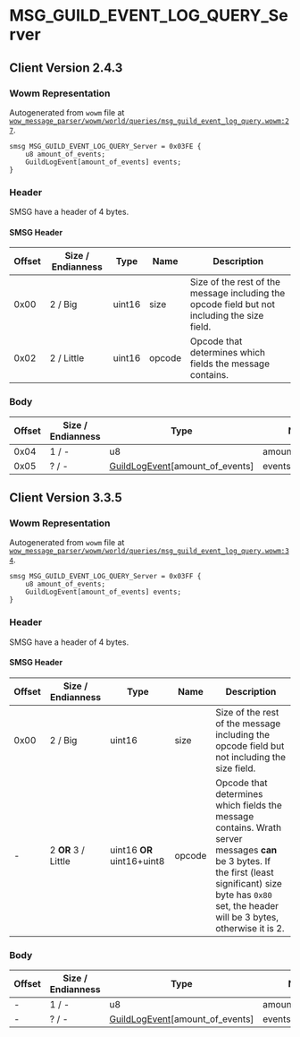 # MSG_GUILD_EVENT_LOG_QUERY_Server

## Client Version 2.4.3

### Wowm Representation

Autogenerated from `wowm` file at [`wow_message_parser/wowm/world/queries/msg_guild_event_log_query.wowm:27`](https://github.com/gtker/wow_messages/tree/main/wow_message_parser/wowm/world/queries/msg_guild_event_log_query.wowm#L27).
```rust,ignore
smsg MSG_GUILD_EVENT_LOG_QUERY_Server = 0x03FE {
    u8 amount_of_events;
    GuildLogEvent[amount_of_events] events;
}
```
### Header

SMSG have a header of 4 bytes.

#### SMSG Header

| Offset | Size / Endianness | Type   | Name   | Description |
| ------ | ----------------- | ------ | ------ | ----------- |
| 0x00   | 2 / Big           | uint16 | size   | Size of the rest of the message including the opcode field but not including the size field.|
| 0x02   | 2 / Little        | uint16 | opcode | Opcode that determines which fields the message contains.|

### Body

| Offset | Size / Endianness | Type | Name | Description | Comment |
| ------ | ----------------- | ---- | ---- | ----------- | ------- |
| 0x04 | 1 / - | u8 | amount_of_events |  |  |
| 0x05 | ? / - | [GuildLogEvent](guildlogevent.md)[amount_of_events] | events |  |  |

## Client Version 3.3.5

### Wowm Representation

Autogenerated from `wowm` file at [`wow_message_parser/wowm/world/queries/msg_guild_event_log_query.wowm:34`](https://github.com/gtker/wow_messages/tree/main/wow_message_parser/wowm/world/queries/msg_guild_event_log_query.wowm#L34).
```rust,ignore
smsg MSG_GUILD_EVENT_LOG_QUERY_Server = 0x03FF {
    u8 amount_of_events;
    GuildLogEvent[amount_of_events] events;
}
```
### Header

SMSG have a header of 4 bytes.

#### SMSG Header

| Offset | Size / Endianness | Type   | Name   | Description |
| ------ | ----------------- | ------ | ------ | ----------- |
| 0x00   | 2 / Big           | uint16 | size   | Size of the rest of the message including the opcode field but not including the size field.|
| -      | 2 **OR** 3 / Little| uint16 **OR** uint16+uint8 | opcode | Opcode that determines which fields the message contains. Wrath server messages **can** be 3 bytes. If the first (least significant) size byte has `0x80` set, the header will be 3 bytes, otherwise it is 2. |

### Body

| Offset | Size / Endianness | Type | Name | Description | Comment |
| ------ | ----------------- | ---- | ---- | ----------- | ------- |
| - | 1 / - | u8 | amount_of_events |  |  |
| - | ? / - | [GuildLogEvent](guildlogevent.md)[amount_of_events] | events |  |  |

